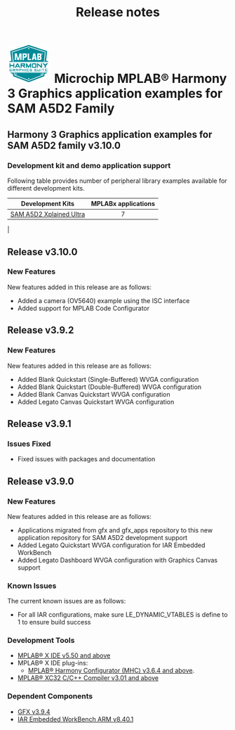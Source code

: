 ﻿---
title: Release notes
nav_order: 99
---

# ![MPLAB® Harmony Graphics Suite](./docs/html/mhgs.png) Microchip MPLAB® Harmony 3 Graphics application examples for SAM A5D2 Family

## Harmony 3 Graphics application examples for SAM A5D2 family v3.10.0

### Development kit and demo application support

Following table provides number of peripheral library examples available for different development kits.

| Development Kits  | MPLABx applications |
|:-----------------:|:-------------------:|
| [SAM A5D2 Xplained Ultra](https://www.microchip.com/Developmenttools/ProductDetails/ATSAMA5D2C-XULT)     | 7 |
|

## Release v3.10.0

### New Features

New features added in this release are as follows:

- Added a camera (OV5640) example using the ISC interface
- Added support for MPLAB Code Configurator

## Release v3.9.2

### New Features

New features added in this release are as follows:

- Added Blank Quickstart (Single-Buffered) WVGA configuration
- Added Blank Quickstart (Double-Buffered) WVGA configuration
- Added Blank Canvas Quickstart WVGA configuration
- Added Legato Canvas Quickstart WVGA configuration

## Release v3.9.1

### Issues Fixed

- Fixed issues with packages and documentation

## Release v3.9.0

### New Features

New features added in this release are as follows:

- Applications migrated from gfx and gfx_apps repository to this new application repository for SAM A5D2 development support
- Added Legato Quickstart WVGA configuration for IAR Embedded WorkBench
- Added Legato Dashboard WVGA configuration with Graphics Canvas support

### Known Issues

The current known issues are as follows:

- For all IAR configurations, make sure LE_DYNAMIC_VTABLES is define to 1 to ensure build success

### Development Tools

- [MPLAB® X IDE v5.50 and above](https://www.microchip.com/mplab/mplab-x-ide)
- MPLAB® X IDE plug-ins:
    - [MPLAB® Harmony Configurator (MHC) v3.6.4 and above](https://github.com/Microchip-MPLAB-Harmony/mplabx-plugin).
- [MPLAB® XC32 C/C++ Compiler v3.01 and above](https://www.microchip.com/mplab/compilers)

### Dependent Components

* [GFX v3.9.4](https://github.com/Microchip-MPLAB-Harmony/gfx/releases/tag/v3.9.4)
* [IAR Embedded WorkBench ARM v8.40.1](https://www.iar.com/iar-embedded-workbench/#!?architecture=Arm)
